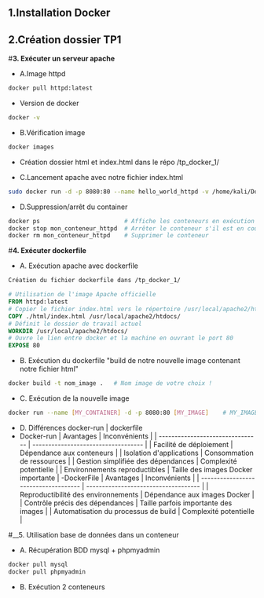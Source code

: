 ## 1.Installation Docker
## 2.Création dossier TP1
#__3. Exécuter un serveur apache__
- A.Image httpd
```bash
docker pull httpd:latest
```
- Version de docker
```bash
docker -v
```
- B.Vérification image
```bash
docker images
```
- Création dossier html et index.html dans le répo /tp_docker_1/

- C.Lancement apache avec notre fichier index.html
```bash
sudo docker run -d -p 8080:80 --name hello_world_httpd -v /home/kali/Documents/TP_Docker/TP_DOCKER_1/html/index>
```
- D.Suppression/arrêt du container
```bash
docker ps                        # Affiche les conteneurs en exécution (ps -a pour voir les conteneurs non éxécuté)
docker stop mon_conteneur_httpd  # Arrêter le conteneur s'il est en cours d'exécution
docker rm mon_conteneur_httpd    # Supprimer le conteneur
```

#__4. Exécuter dockerfile__
- A. Exécution apache avec dockerfile
```Dockerfile
Création du fichier dockerfile dans /tp_docker_1/

# Utilisation de l'image Apache officielle
FROM httpd:latest
# Copier le fichier index.html vers le répertoire /usr/local/apache2/htdocs/ du conteneur
COPY ./html/index.html /usr/local/apache2/htdocs/
# Définit le dossier de travail actuel
WORKDIR /usr/local/apache2/htdocs/
# Ouvre le lien entre docker et la machine en ouvrant le port 80
EXPOSE 80
```
- B. Exécution du dockerfile "build de notre nouvelle image contenant notre fichier html"
```bash
docker build -t nom_image .   # Nom image de votre choix !
```

- C. Exécution de la nouvelle image
```bash
docker run --name [MY_CONTAINER] -d -p 8080:80 [MY_IMAGE]    # MY_IMAGE = nom de votre image
```
- D. Différences docker-run | dockerfile
- Docker-run
| Avantages                        | Inconvénients                        |
| -------------------------------- | ----------------------------------- |
| Facilité de déploiement           | Dépendance aux conteneurs            |
| Isolation d'applications          | Consommation de ressources           |
| Gestion simplifiée des dépendances | Complexité potentielle               |
| Environnements reproductibles     | Taille des images Docker importante |
-DockerFile
| Avantages                            | Inconvénients                         |
| ------------------------------------ | ------------------------------------ |
| Reproductibilité des environnements  | Dépendance aux images Docker         |
| Contrôle précis des dépendances      | Taille parfois importante des images |
| Automatisation du processus de build | Complexité potentielle               |

#__5. Utilisation base de données dans un conteneur
- A. Récupération BDD mysql + phpmyadmin
```bash
docker pull mysql
docker pull phpmyadmin
```
- B. Exécution 2 conteneurs

